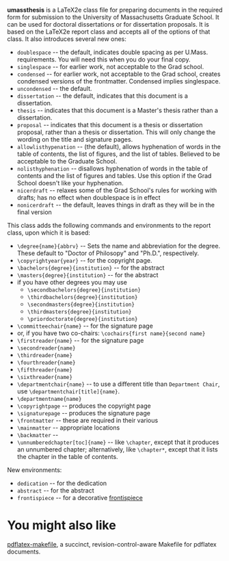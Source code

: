**umassthesis** is a LaTeX2e class file for preparing documents in the required
form for submission to the University of Massachusetts Graduate School. It can
be used for doctoral dissertations or for dissertation proposals. It is based
on the LaTeX2e report class and accepts all of the options of that class. It
also introduces several new ones:

* `doublespace` -- the default, indicates double spacing as per U.Mass.
  requirements. You will need this when you do your final copy.
* `singlespace` -- for earlier work, not acceptable to the Grad school.
* `condensed` -- for earlier work, not acceptable to the Grad school, creates
  condensed versions of the frontmatter. Condensed implies singlespace.
* `uncondensed` -- the default.
* `dissertation` -- the default, indicates that this document is a dissertation.
* `thesis` -- indicates that this document is a Master's thesis rather than a
  dissertation.
* `proposal` -- indicates that this document is a thesis or dissertation
  proposal, rather than a thesis or dissertation. This will only change the
  wording on the title and signature pages.
* `allowlisthypenation` -- (the default), allows hyphenation of words in the
  table of contents, the list of figures, and the list of tables. Believed
  to be acceptable to the Graduate School.
* `nolisthyphenation` -- disallows hyphenation of words in the table of contents
  and the list of figures and tables. Use this option if the Grad School
  doesn't like your hyphenation.
* `nicerdraft` -- relaxes some of the Grad School's rules for working with
  drafts; has no effect when doublespace is in effect
* `nonicerdraft` -- the default, leaves things in draft as they will be in the
  final version

This class adds the following commands and environments to the report class,
upon which it is based:

* `\degree{name}{abbrv}` -- Sets the name and abbreviation for the degree. These
  default to "Doctor of Philosopy" and "Ph.D.", respectively.
* `\copyrightyear{year}` -- for the copyright page.
* `\bachelors{degree}{institution}` -- for the abstract
* `\masters{degree}{institution}` -- for the abstract
* if you have other degrees you may use
  * `\secondbachelors{degree}{institution}`
  * `\thirdbachelors{degree}{institution}`
  * `\secondmasters{degree}{institution}`
  * `\thirdmasters{degree}{institution}`
  * `\priordoctorate{degree}{institution}`
* `\committeechair{name}` -- for the signature page
* or, if you have two co-chairs: `\cochairs{first name}{second name}`
* `\firstreader{name}` -- for the signature page
* `\secondreader{name}`
* `\thirdreader{name}`
* `\fourthreader{name}`
* `\fifthreader{name}`
* `\sixthreader{name}`
* `\departmentchair{name}` -- to use a different title than `Department Chair`, use `\departmentchair[title]{name}`.
* `\departmentname{name}`
* `\copyrightpage` -- produces the copyright page
* `\signaturepage` -- produces the signature page
* `\frontmatter` -- these are required in their various
* `\mainmatter` -- appropriate locations
* `\backmatter` --
* `\unnumberedchapter[toc]{name}` -- like `\chapter`, except that it produces an
  unnumbered chapter; alternatively, like `\chapter*`, except that it lists the
  chapter in the table of contents.

New environments:

* `dedication` -- for the dedication
* `abstract` -- for the abstract
* `frontispiece` -- for a decorative [frontispiece](http://en.wikipedia.org/wiki/Book_frontispiece)

# You might also like

[pdflatex-makefile](https://github.com/ransford/pdflatex-makefile), a succinct,
revision-control-aware Makefile for pdflatex documents.
